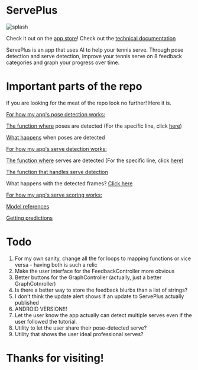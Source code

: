 # ServePlus

![splash](https://tennisevolution.com/wp-content/uploads/2020/04/Toss-on-the-slice-serve-scaled.jpg)

Check it out on the [app store](apps.apple.com/us/app/serveplus/id1578581406)!
Check out the [technical documentation](https://drive.google.com/file/d/14JGiOjxp19xZ0cLAyLddBhJQ5qOOyBoE/view?usp=sharing)

ServePlus is an app that uses AI to help your tennis serve. Through pose detection and serve detection, improve your tennis serve on 8 feedback categories and graph your progress over time.

# Important parts of the repo

If you are looking for the meat of the repo look no further! Here it is.

<ins>For how my app's pose detection works:</ins>

[The function where](https://github.com/VAK1/ServePlus/blob/627ab82b50b2d1d8255bc9f09bab9a877348baa8/ServePlusDraft/Controllers/ServeAnalysisViewController.swift#L472) poses are detected (For the specific line, click [here](https://github.com/VAK1/ServePlus/blob/627ab82b50b2d1d8255bc9f09bab9a877348baa8/ServePlusDraft/Controllers/ServeAnalysisViewController.swift#L590))

[What happens](https://github.com/VAK1/ServePlus/blob/627ab82b50b2d1d8255bc9f09bab9a877348baa8/ServePlusDraft/Controllers/ServeAnalysisViewController.swift#L233) when poses are detected

<ins>For how my app's serve detection works:</ins>

[The function where](https://github.com/VAK1/ServePlus/blob/627ab82b50b2d1d8255bc9f09bab9a877348baa8/ServePlusDraft/Controllers/ServeAnalysisViewController.swift#L472) serves are detected (For the specific line, click [here](https://github.com/VAK1/ServePlus/blob/627ab82b50b2d1d8255bc9f09bab9a877348baa8/ServePlusDraft/Controllers/ServeAnalysisViewController.swift#L662))

[The function that handles serve detection](https://github.com/VAK1/ServePlus/blob/627ab82b50b2d1d8255bc9f09bab9a877348baa8/ServePlusDraft/Functions%20%2B%20Assets/Common.swift#L538)

What happens with the detected frames? [Click here](https://github.com/VAK1/ServePlus/blob/a455dc54b68e3c9763232a243493a047d77efa2b/ServePlusDraft/Controllers/ServeAnalysisViewController.swift#L670-L898)

<ins>For how my app's serve scoring works:</ins>

[Model references](https://github.com/VAK1/ServePlus/blob/a455dc54b68e3c9763232a243493a047d77efa2b/ServePlusDraft/Controllers/ServeAnalysisViewController.swift#L94-L101)

[Getting predictions](https://github.com/VAK1/ServePlus/blob/a455dc54b68e3c9763232a243493a047d77efa2b/ServePlusDraft/Controllers/ServeAnalysisViewController.swift#L907-L944)

# Todo

<ol>
  <li>For my own sanity, change all the for loops to mapping functions or vice versa - having both is such a relic</li>
  <li>Make the user interface for the FeedbackController more obvious</li>
  <li>Better buttons for the GraphController (actually, just a better GraphCotnroller) </li>
  <li>Is there a better way to store the feedback blurbs than a list of strings?</li>
  <li>I don't think the update alert shows if an update to ServePlus actually published </li>
  <li>ANDROID VERSION!!!</li>
  <li>Let the user know the app actually can detect multiple serves even if the user followed the tutorial.</li>
  <li>Utility to let the user share their pose-detected serve?</li>
  <li>Utility that shows the user ideal professional serves?</li>
</ol>

# Thanks for visiting!
